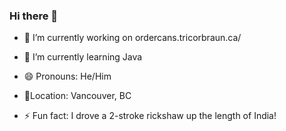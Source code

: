 ### Hi there 👋

- 🔭 I’m currently working on ordercans.tricorbraun.ca/
- 🌱 I’m currently learning Java
- 😄 Pronouns: He/Him

- 📍Location: Vancouver, BC

- ⚡ Fun fact: I drove a 2-stroke rickshaw up the length of India!


<!--
**RhysWood/RhysWood** is a ✨ _special_ ✨ repository because its `README.md` (this file) appears on your GitHub profile.

Here are some ideas to get you started:




- 👯 I’m looking to collaborate on ...
- 🤔 I’m looking for help with ...
- 💬 Ask me about ...
- 📫 How to reach me: ...

- ⚡ Fun fact: ...
-->
